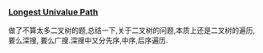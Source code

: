 ### [Longest Univalue Path](https://leetcode.com/problems/longest-univalue-path/description/)

做了不算太多二叉树的题,总结一下,关于二叉树的问题,本质上还是二叉树的遍历,要么深搜,
要么广搜.深搜中又分先序,中序,后序遍历.